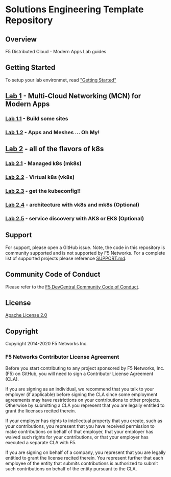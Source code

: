 # Solutions Engineering Template Repository


## Overview

F5 Distributed Cloud - Modern Apps Lab guides

## Getting Started

To setup your lab environmet, read ["Getting Started"](lab_0.0.md) <insert MD hyperlink>

## [Lab 1](lab_1.0.md) - Multi-Cloud Networking (MCN) for Modern Apps  
### [Lab 1.1](lab_1.1.md) - Build some sites
### [Lab 1.2](lab_1.2.md) - Apps and Meshes ... Oh My!
## [Lab 2](lab_2.0.md) - all of the flavors of k8s
### [Lab 2.1](lab_2.1.md) - Managed k8s (mk8s)
### [Lab 2.2](lab_2.2.md) - Virtual k8s (vk8s)
### [Lab 2.3](lab_2.3.md) - get the kubeconfig!!
### [Lab 2.4](lab_2.4.md) - architecture with vk8s and mk8s (Optional)
### [Lab 2.5](lab_2.5.md) - service discovery with AKS or EKS (Optional)
  
## Support

For support, please open a GitHub issue.  Note, the code in this repository is community supported and is not supported by F5 Networks.  For a complete list of supported projects please reference [SUPPORT.md](SUPPORT.md).

## Community Code of Conduct

Please refer to the [F5 DevCentral Community Code of Conduct](code_of_conduct.md).

## License

[Apache License 2.0](LICENSE)

## Copyright

Copyright 2014-2020 F5 Networks Inc.

### F5 Networks Contributor License Agreement

Before you start contributing to any project sponsored by F5 Networks, Inc. (F5) on GitHub, you will need to sign a Contributor License Agreement (CLA).

If you are signing as an individual, we recommend that you talk to your employer (if applicable) before signing the CLA since some employment agreements may have restrictions on your contributions to other projects.
Otherwise by submitting a CLA you represent that you are legally entitled to grant the licenses recited therein.

If your employer has rights to intellectual property that you create, such as your contributions, you represent that you have received permission to make contributions on behalf of that employer, that your employer has waived such rights for your contributions, or that your employer has executed a separate CLA with F5.

If you are signing on behalf of a company, you represent that you are legally entitled to grant the license recited therein.
You represent further that each employee of the entity that submits contributions is authorized to submit such contributions on behalf of the entity pursuant to the CLA.
